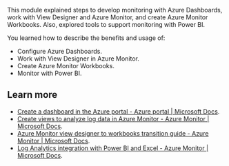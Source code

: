 This module explained steps to develop monitoring with Azure Dashboards, work with View Designer and Azure Monitor, and create Azure Monitor Workbooks. Also, explored tools to support monitoring with Power BI.

You learned how to describe the benefits and usage of:

 -  Configure Azure Dashboards.
 -  Work with View Designer in Azure Monitor.
 -  Create Azure Monitor Workbooks.
 -  Monitor with Power BI.

## Learn more

 -  [Create a dashboard in the Azure portal - Azure portal \| Microsoft Docs](/azure/azure-portal/azure-portal-dashboards).
 -  [Create views to analyze log data in Azure Monitor - Azure Monitor \| Microsoft Docs](/azure/azure-monitor/visualize/view-designer).
 -  [Azure Monitor view designer to workbooks transition guide - Azure Monitor \| Microsoft Docs](/azure/azure-monitor/visualize/view-designer-conversion-overview).<br>
 -  [Log Analytics integration with Power BI and Excel - Azure Monitor \| Microsoft Docs](/azure/azure-monitor/logs/log-powerbi).
